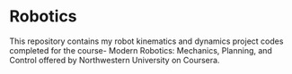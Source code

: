 # Robotics
This repository contains my robot kinematics and dynamics project codes completed for the course- Modern Robotics: Mechanics, Planning, and Control offered by Northwestern University on Coursera.
